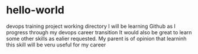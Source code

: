 # hello-world
devops training project working directory
I will be learning Github as I progress through my devops career transition
It would also be great to learn some other skills as ealier requested.
My parent is of opinion that learninh this skill will be veru useful for my career
